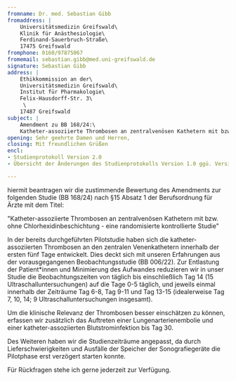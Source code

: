 ```yaml
---
fromname: Dr. med. Sebastian Gibb
fromaddress: |
    Universitätsmedizin Greifswald\
    Klinik für Anästhesiologie\
    Ferdinand-Sauerbruch-Straße\
    17475 Greifswald
fromphone: 0160/97875067
fromemail: sebastian.gibb@med.uni-greifswald.de
signature: Sebastian Gibb
address: |
    Ethikkommission an der\
    Universitätsmedizin Greifswald\
    Institut für Pharmakologie\
    Felix-Hausdorff-Str. 3\
     \
    17487 Greifswald
subject: |
    Amendment zu BB 168/24:\
    Katheter-assoziierte Thrombosen an zentralvenösen Kathetern mit bzw. ohne Chlorhexidinbeschichtung - eine randomisierte kontrollierte Studie
opening: Sehr geehrte Damen und Herren,
closing: Mit freundlichen Grüßen
encl:
- Studienprotokoll Version 2.0
- Übersicht der Änderungen des Studienprotokolls Version 1.0 ggü. Version 2.0

---
```


hiermit beantragen wir die zustimmende Bewertung des Amendments zur folgenden
Studie (BB 168/24) nach §15 Absatz 1 der Berufsordnung für Ärzte mit dem Titel:

"Katheter-assoziierte Thrombosen an zentralvenösen Kathetern mit bzw. ohne Chlorhexidinbeschichtung - eine randomisierte kontrollierte Studie"


In der bereits durchgeführten Pilotstudie haben sich die katheter-assoziierten
Thrombosen an den zentralen Venenkathetern
innerhalb der ersten fünf Tage entwickelt.
Dies deckt sich mit unseren Erfahrungen aus der vorausgegangenen
Beobachtungsstudie (BB 006/22).
Zur Entlastung der Patient\*innen und Minimierung des Aufwandes reduzieren wir
in unser Studie die Beobachtungszeiten von täglich bis einschließlich Tag 14 (15
Ultraschalluntersuchungen) auf
die Tage 0-5 täglich, und jeweils einmal innerhalb der Zeiträume
  Tag 6-8, Tag 9-11 und Tag 13-15 (idealerweise Tag 7, 10, 14; 9
Ultraschalluntersuchungen insgesamt).

Um die klinische Relevanz der Thrombosen besser einschätzen zu können,
erfassen wir zusätzlich das Auftreten einer Lungenarterienembolie und
einer katheter-assoziierten Blutstrominfektion bis Tag 30.

Des Weiteren haben wir die Studienzeiträume angepasst, da durch
Lieferschwierigkeiten und Ausfälle der Speicher der Sonografiegeräte die
Pilotphase erst verzögert starten konnte.

Für Rückfragen stehe ich gerne jederzeit zur Verfügung.
